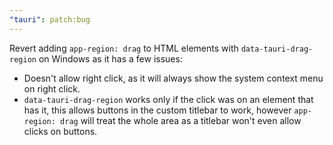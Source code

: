 ```yaml
---
"tauri": patch:bug
---
```


Revert adding `app-region: drag` to HTML elements with `data-tauri-drag-region` on Windows as it has a few issues:
- Doesn't allow right click, as it will always show the system context menu on right click.
- `data-tauri-drag-region` works only if the click was on an element that has it, this allows buttons in the custom titlebar to work, however `app-region: drag` will treat the whole area as a titlebar won't even allow clicks on buttons.
